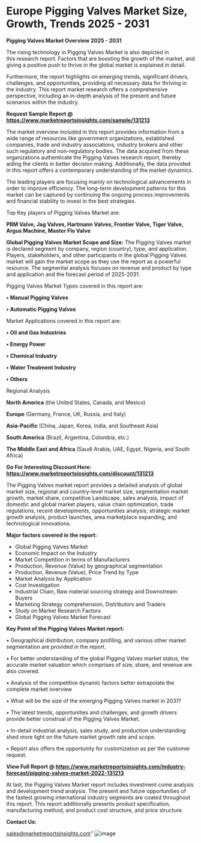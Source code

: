 # Europe Pigging Valves Market Size, Growth, Trends 2025 - 2031

<Strong> Pigging Valves Market Overview 2025 - 2031</strong>

The rising technology in Pigging Valves Market is also depicted in this research report. Factors that are boosting the growth of the market, and giving a positive push to thrive in the global market is explained in detail.

Furthermore, the report highlights on emerging trends, significant drivers, challenges, and opportunities, providing all necessary data for thriving in the industry. This report market research offers a comprehensive perspective, including an in-depth analysis of the present and future scenarios within the industry.

<strong>Request Sample Report @ <a href=https://www.marketreportsinsights.com/sample/131213>https://www.marketreportsinsights.com/sample/131213</a></strong>

The market overview included in this report provides information from a wide range of resources like government organizations, established companies, trade and industry associations, industry brokers and other such regulatory and non-regulatory bodies. The data acquired from these organizations authenticate the Pigging Valves research report, thereby aiding the clients in better decision making. Additionally, the data provided in this report offers a contemporary understanding of the market dynamics.

The leading players are focusing mainly on technological advancements in order to improve efficiency. The long-term development patterns for this market can be captured by continuing the ongoing process improvements and financial stability to invest in the best strategies.

Top Key players of Pigging Valves Market are:

<strong>PBM Valve, Jag Valves, Hartmann Valves, Frontier Valve, Tiger Valve, Argus Machine, Master Flo Valve</strong>

<strong><b>Global Pigging Valves Market Scope and Size:</b></strong>
The Pigging Valves market is declared segment by company, region (country), type, and application. Players, stakeholders, and other participants in the global Pigging Valves market will gain the market scope as they use the report as a powerful resource. The segmental analysis focuses on revenue and product by type and application and the forecast period of 2025-2031.

Pigging Valves Market Types covered in this report are:

<strong>• Manual Pigging Valves

• Automatic Pigging Valves</strong>

Market Applications covered in this report are:

<strong>• Oil and Gas Industries

• Energy Power

• Chemical Industry

• Water Treatment Industry

• Others</strong> 

Regional Analysis

<strong>North America</strong> (the United States, Canada, and Mexico)

<strong>Europe</strong> (Germany, France, UK, Russia, and Italy)

<strong>Asia-Pacific</strong> (China, Japan, Korea, India, and Southeast Asia)

<strong>South America</strong> (Brazil, Argentina, Colombia, etc.)

<strong>The Middle East and Africa</strong> (Saudi Arabia, UAE, Egypt, Nigeria, and South Africa)

<strong>Go For Interesting Discount Here: <a href=https://www.marketreportsinsights.com/discount/131213>https://www.marketreportsinsights.com/discount/131213</a></strong>

The Pigging Valves market report provides a detailed analysis of global market size, regional and country-level market size, segmentation market growth, market share, competitive Landscape, sales analysis, impact of domestic and global market players, value chain optimization, trade regulations, recent developments, opportunities analysis, strategic market growth analysis, product launches, area marketplace expanding, and technological innovations.

<strong><b>Major factors covered in the report:</b></strong>
<ul>
  <li>Global Pigging Valves Market </li>
  <li>Economic Impact on the Industry</li>
  <li>Market Competition in terms of Manufacturers</li>
  <li>Production, Revenue (Value) by geographical segmentation</li>
  <li>Production, Revenue (Value), Price Trend by Type</li>
  <li>Market Analysis by Application</li>
  <li>Cost Investigation</li>
  <li>Industrial Chain, Raw material sourcing strategy and Downstream Buyers</li>
  <li>Marketing Strategy comprehension, Distributors and Traders</li>
  <li>Study on Market Research Factors</li>
  <li>Global Pigging Valves Market Forecast</li>
</ul>

<strong><b>Key Point of the Pigging Valves Market report:</b></strong>

• Geographical distribution, company profiling, and various other market segmentation are provided in the report.

• For better understanding of the global Pigging Valves market status, the accurate market valuation which comprises of size, share, and revenue are also covered.

• Analysis of the competitive dynamic factors better extrapolate the complete market overview

• What will be the size of the emerging Pigging Valves market in 2031?

• The latest trends, opportunities and challenges, and growth drivers provide better construal of the Pigging Valves Market.

• In-detail industrial analysis, sales study, and production understanding shed more light on the future market growth rate and scope.

• Report also offers the opportunity for customization as per the customer request.

<strong><b>View Full Report @ <a href=https://www.marketreportsinsights.com/industry-forecast/pigging-valves-market-2022-131213>https://www.marketreportsinsights.com/industry-forecast/pigging-valves-market-2022-131213</a></b></strong>


At last, the Pigging Valves Market report includes investment come analysis and development trend analysis. The present and future opportunities of the fastest growing international industry segments are coated throughout this report. This report additionally presents product specification, manufacturing method, and product cost structure, and price structure.

<strong>Contact Us:</strong>

sales@marketreportsinsights.com"
![image](https://github.com/user-attachments/assets/2be849fe-2c54-4585-8eea-160c83369602)
